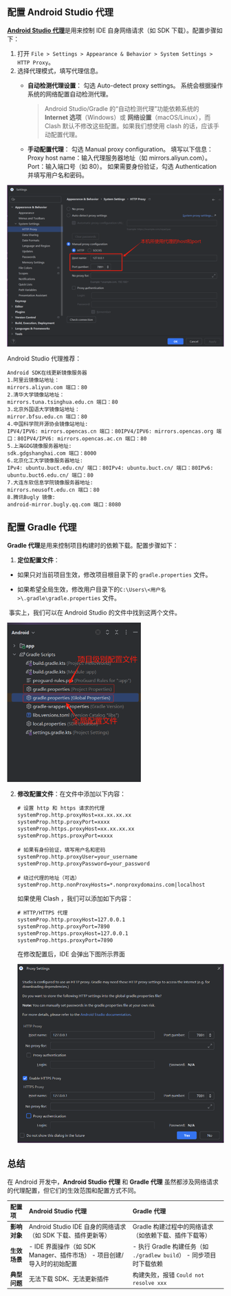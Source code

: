 ## 配置 Android Studio 代理

[**Android Studio 代理**](https://www.jetbrains.com/help/idea/2024.3/settings-http-proxy.html?http.proxy&keymap=Windows)是用来控制 IDE 自身网络请求（如 SDK 下载）。配置步骤如下：

1. 打开 `File > Settings > Appearance & Behavior > System Settings > HTTP Proxy`。
2. 选择代理模式，填写代理信息。
   - **自动检测代理设置**： 勾选 Auto-detect proxy settings。 系统会根据操作系统的网络配置自动检测代理。

     > Android Studio/Gradle 的“自动检测代理”功能依赖系统的 **Internet 选项**（Windows）或 **网络设置**（macOS/Linux），而 Clash 默认不修改这些配置。如果我们想使用 clash 的话，应该手动配置代理。

   - **手动配置代理**： 勾选 Manual proxy configuration。 填写以下信息： Proxy host name：输入代理服务器地址（如 mirrors.aliyun.com）。 Port：输入端口号（如 80）。 如果需要身份验证，勾选 Authentication 并填写用户名和密码。

![image-20250628161538745](images/image-20250628161538745.png)

Android Studio 代理推荐：

```
Android SDK在线更新镜像服务器
1.阿里云镜像站地址：
mirrors.aliyun.com 端口：80
2.清华大学镜像站地址：
mirrors.tuna.tsinghua.edu.cn 端口：80
3.北京外国语大学镜像站地址：
mirror.bfsu.edu.cn 端口：80
4.中国科学院开源协会镜像站地址:
IPV4/IPV6: mirrors.opencas.cn 端口：80IPV4/IPV6: mirrors.opencas.org 端口：80IPV4/IPV6: mirrors.opencas.ac.cn 端口：80
5.上海GDG镜像服务器地址:
sdk.gdgshanghai.com 端口：8000
6.北京化工大学镜像服务器地址:
IPv4: ubuntu.buct.edu.cn/ 端口：80IPv4: ubuntu.buct.cn/ 端口：80IPv6: ubuntu.buct6.edu.cn/ 端口：80
7.大连东软信息学院镜像服务器地址:
mirrors.neusoft.edu.cn 端口：80
8.腾讯Bugly 镜像:
android-mirror.bugly.qq.com 端口：8080
```



## 配置 Gradle 代理

**Gradle 代理**是用来控制项目构建时的依赖下载。配置步骤如下：

1. **定位配置文件**：
- 如果只对当前项目生效，修改项目根目录下的 `gradle.properties` 文件。
  
- 如果希望全局生效，修改用户目录下的`C:\Users\<用户名>\.gradle\gradle.properties` 文件。

​      事实上，我们可以在 Android Studio 的文件中找到这两个文件。

<img src="images/image-20250627195448814.png" alt="image-20250627195448814" style="zoom: 67%;" />

2. **修改配置文件**：在文件中添加以下内容：

   ```properties
   # 设置 http 和 https 请求的代理
   systemProp.http.proxyHost=xx.xx.xx.xx
   systemProp.http.proxyPort=xxxx
   systemProp.https.proxyHost=xx.xx.xx.xx
   systemProp.https.proxyPort=xxxx
   
   # 如果有身份验证，填写用户名和密码
   systemProp.http.proxyUser=your_username
   systemProp.http.proxyPassword=your_password
   
   # 绕过代理的地址（可选）
   systemProp.http.nonProxyHosts=*.nonproxydomains.com|localhost
   ```

   如果使用 Clash ，我们可以添加如下内容：

   ```
   # HTTP/HTTPS 代理
   systemProp.http.proxyHost=127.0.0.1
   systemProp.http.proxyPort=7890
   systemProp.https.proxyHost=127.0.0.1
   systemProp.https.proxyPort=7890
   ```

   在修改配置后，IDE 会弹出下图所示界面

   <img src="images/image-20250627194928649.png" alt="image-20250627194928649" style="zoom: 67%;" />




## 总结

在 Android 开发中，**Android Studio 代理** 和 **Gradle 代理** 虽然都涉及网络请求的代理配置，但它们的生效范围和配置方式不同。

| **配置项**   | **Android Studio 代理**                                      | **Gradle 代理**                                              |
| :----------- | :----------------------------------------------------------- | :----------------------------------------------------------- |
| **影响对象** | Android Studio IDE 自身的网络请求（如 SDK 下载、插件更新等） | Gradle 构建过程中的网络请求（如依赖下载、插件下载等）        |
| **生效场景** | - IDE 界面操作（如 SDK Manager、插件市场） - 项目创建/导入时的初始配置 | - 执行 Gradle 构建任务（如 `./gradlew build`） - 同步项目时下载依赖 |
| **典型问题** | 无法下载 SDK、无法更新插件                                   | 构建失败，报错 `Could not resolve xxx`                       |